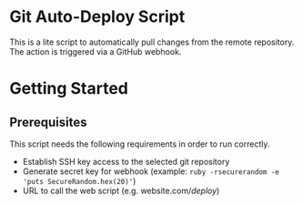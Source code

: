 # Git Auto-Deploy Script
This is a lite script to automatically pull changes from the remote repository. The action is triggered via a GitHub webhook.

Getting Started
===

## Prerequisites
This script needs the following requirements in order to run correctly.

- Establish SSH key access to the selected git repository
- Generate secret key for webhook (example: `ruby -rsecurerandom -e 'puts SecureRandom.hex(20)'`)
- URL to call the web script (e.g. website.com/_deploy_)
